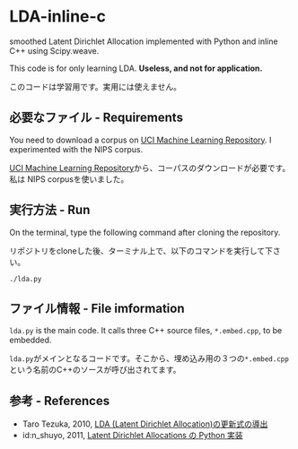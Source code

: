 LDA-inline-c
============

smoothed Latent Dirichlet Allocation implemented with Python and inline C++ using Scipy.weave.

This code is for only learning LDA. **Useless, and not for application.**

このコードは学習用です。実用には使えません。

## 必要なファイル - Requirements

You need to download a corpus on [UCI Machine Learning Repository](http://archive.ics.uci.edu/ml/datasets/Bag+of+Words).
I experimented with the NIPS corpus.

[UCI Machine Learning Repository](http://archive.ics.uci.edu/ml/datasets/Bag+of+Words)から、コーパスのダウンロードが必要です。私は NIPS corpusを使いました。

## 実行方法 - Run

On the terminal, type the following command after cloning the repository.

リポジトリをcloneした後、ターミナル上で、以下のコマンドを実行して下さい。

    ./lda.py

## ファイル情報 - File imformation

`lda.py` is the main code. It calls three C++ source files, `*.embed.cpp`, to be embedded.

`lda.py`がメインとなるコードです。そこから、埋め込み用の３つの`*.embed.cpp`という名前のC++のソースが呼び出されてます。

## 参考 - References

- Taro Tezuka, 2010, [LDA (Latent Dirichlet Allocation)の更新式の導出](http://yattemiyou.net/docs/lda_gibbs.pdf)
- id:n_shuyo, 2011, [Latent Dirichlet Allocations の Python 実装](http://d.hatena.ne.jp/n_shuyo/20110214/lda)
